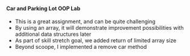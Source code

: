 #### Car and Parking Lot OOP Lab

- This is a great assignment, and can be quite challenging
- By using an array, it will demonstrate improvement possibilities with additional data structures later
- As part of skill stretch goal, we added return of limited array size
- Beyond scoope, I implemented a remove car method
